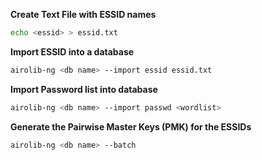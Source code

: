**Create Text File with ESSID names**  
```bash
echo <essid> > essid.txt  
````
  
**Import ESSID into a database**  
```bash
airolib-ng <db name> --import essid essid.txt  
```
  
**Import Password list into database**  
```bash
airolib-ng <db name> --import passwd <wordlist>  
```
  
**Generate the Pairwise Master Keys (PMK) for the ESSIDs**  
```bash
airolib-ng <db name> --batch
```